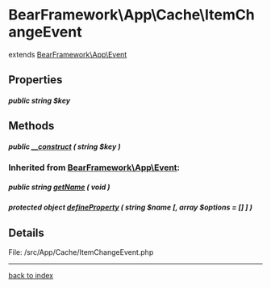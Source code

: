 # BearFramework\App\Cache\ItemChangeEvent

extends [BearFramework\App\Event](bearframework.app.event.class.md)

## Properties

##### public string $key

## Methods

##### public [__construct](bearframework.app.cache.itemchangeevent.__construct.method.md) ( string $key )

### Inherited from [BearFramework\App\Event](bearframework.app.event.class.md):

##### public string [getName](bearframework.app.event.getname.method.md) ( void )

##### protected object [defineProperty](bearframework.app.event.defineproperty.method.md) ( string $name [, array $options = [] ] )

## Details

File: /src/App/Cache/ItemChangeEvent.php

---

[back to index](index.md)

